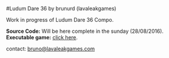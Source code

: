 #Ludum Dare 36 by brunurd (lavaleakgames)

Work in progress of Ludum Dare 36 Compo.

**Source Code:** Will be here complete in the sunday (28/08/2016).  
**Executable game:** [click here](http://lavaleakgames.com/gamejam/2016/ld36).

contact: [bruno@lavaleakgames.com](mailto:bruno@lavaleakgames.com)